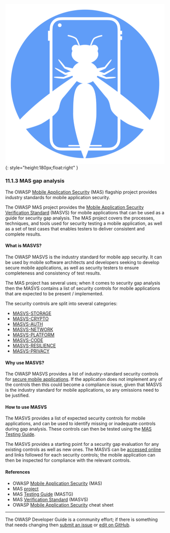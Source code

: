 ![MAS logo](../../assets/images/logos/mas.png "OWASP MAS"){: style="height:180px;float:right" }

### 11.1.3 MAS gap analysis

The OWASP [Mobile Application Security][masproject] (MAS) flagship project provides
industry standards for mobile application security.

The OWASP MAS project provides the [Mobile Application Security Verification Standard][masvs] (MASVS)
for mobile applications that can be used as a guide for security gap analysis.
The MAS project covers the processes, techniques, and tools used for security testing a mobile application,
as well as a set of test cases that enables testers to deliver consistent and complete results.

#### What is MASVS?

The OWASP MASVS is the industry standard for mobile app security.
It can be used by mobile software architects and developers seeking to develop secure mobile applications,
as well as security testers to ensure completeness and consistency of test results.

The MAS project has several uses; when it comes to security gap analysis then
the MASVS contains a list of security controls for mobile applications that are expected to be present / implemented.

The security controls are split into several categories:

* [MASVS-STORAGE](https://mas.owasp.org/MASVS/05-MASVS-STORAGE/)
* [MASVS-CRYPTO](https://mas.owasp.org/MASVS/06-MASVS-CRYPTO/)
* [MASVS-AUTH](https://mas.owasp.org/MASVS/07-MASVS-AUTH/)
* [MASVS-NETWORK](https://mas.owasp.org/MASVS/08-MASVS-NETWORK/)
* [MASVS-PLATFORM](https://mas.owasp.org/MASVS/09-MASVS-PLATFORM/)
* [MASVS-CODE](https://mas.owasp.org/MASVS/10-MASVS-CODE/)
* [MASVS-RESILIENCE](https://mas.owasp.org/MASVS/11-MASVS-RESILIENCE/)
* [MASVS-PRIVACY](https://mas.owasp.org/MASVS/12-MASVS-PRIVACY/)

#### Why use MASVS?

The OWASP MASVS provides a list of industry-standard security controls for [secure mobile applications][csmas].
If the application does not implement any of the controls then this could become a compliance issue,
given that MASVS is the industry standard for mobile applications, so any omissions need to be justified.

#### How to use MASVS

The MASVS provides a list of expected security controls for mobile applications,
and can be used to identify missing or inadequate controls during gap analysis.
These controls can then be tested using the [MAS Testing Guide][mastg].

The MASVS provides a starting point for a security gap evaluation for any existing controls as well as new ones.
The MASVS can be [accessed online][masvs] and links followed for each security controls;
the mobile application can then be inspected for compliance with the relevant controls.

#### References

* OWASP [Mobile Application Security][mas] (MAS)
* MAS [project][masproject]
* MAS [Testing Guide][mastg] (MASTG)
* MAS [Verification Standard][masvs] (MASVS)
* OWASP [Mobile Application Security][csmas] cheat sheet

----

The OWASP Developer Guide is a community effort; if there is something that needs changing
then [submit an issue][issue130103] or [edit on GitHub][edit130103].

[csmas]: https://cheatsheetseries.owasp.org/cheatsheets/Mobile_Application_Security_Cheat_Sheet
[edit130103]: https://github.com/OWASP/DevGuide/blob/main/draft/13-security-gap-analysis/01-guides/03-mas.md
[issue130103]: https://github.com/OWASP/DevGuide/issues/new?labels=enhancement&template=request.md&title=Update:%2013-security-gap-analysis/01-guides/03-mas
[mas]: https://mas.owasp.org/
[masproject]: https://owasp.org/www-project-mobile-app-security/
[mastg]: https://mas.owasp.org/MASTG/
[masvs]: https://mas.owasp.org/MASVS/
